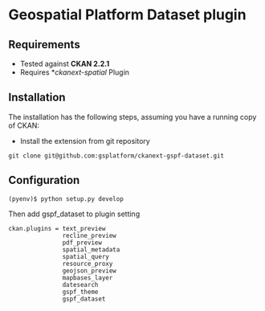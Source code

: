 # Geospatial Platform Dataset plugin

## Requirements

* Tested against **CKAN 2.2.1**
* Requires **ckanext-spatial* Plugin

## Installation

The installation has the following steps, assuming you have a running copy of CKAN:

* Install the extension from git repository

```
git clone git@github.com:gsplatform/ckanext-gspf-dataset.git
```

## Configuration

```
(pyenv)$ python setup.py develop
```

Then add gspf_dataset to plugin setting

```
ckan.plugins = text_preview
               recline_preview
               pdf_preview
               spatial_metadata
               spatial_query
               resource_proxy
               geojson_preview
               mapbases_layer
               datesearch
               gspf_theme
               gspf_dataset
```
